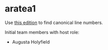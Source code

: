 # aratea1

Use [this edition](https://github.com/HCMID/germanicus/blob/master/aratea-breysig-1899.cex) to find canonical line numbers.

Initial team members with host role:


- Augusta Holyfield
